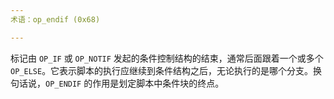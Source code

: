 ```yaml
---
术语：op_endif (0x68)

---
```

标记由 `OP_IF` 或 `OP_NOTIF` 发起的条件控制结构的结束，通常后面跟着一个或多个 `OP_ELSE`。它表示脚本的执行应继续到条件结构之后，无论执行的是哪个分支。换句话说，`OP_ENDIF` 的作用是划定脚本中条件块的终点。